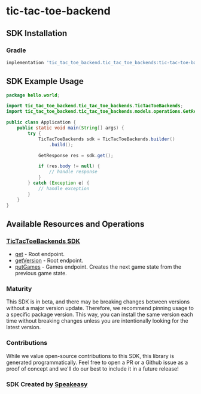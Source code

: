 # tic-tac-toe-backend

<!-- Start SDK Installation -->
## SDK Installation

### Gradle

```groovy
implementation 'tic_tac_toe_backend.tic_tac_toe_backends:tic-tac-toe-backend:1.2.0'
```
<!-- End SDK Installation -->

## SDK Example Usage
<!-- Start SDK Example Usage -->
```java
package hello.world;

import tic_tac_toe_backend.tic_tac_toe_backends.TicTacToeBackends;
import tic_tac_toe_backend.tic_tac_toe_backends.models.operations.GetResponse;

public class Application {
    public static void main(String[] args) {
        try {
            TicTacToeBackends sdk = TicTacToeBackends.builder()
                .build();

            GetResponse res = sdk.get();

            if (res.body != null) {
                // handle response
            }
        } catch (Exception e) {
            // handle exception
        }
    }
}
```
<!-- End SDK Example Usage -->

<!-- Start SDK Available Operations -->
## Available Resources and Operations

### [TicTacToeBackends SDK](docs/sdks/tictactoebackends/README.md)

* [get](docs/sdks/tictactoebackends/README.md#get) - Root endpoint.
* [getVersion](docs/sdks/tictactoebackends/README.md#getversion) - Root endpoint.
* [putGames](docs/sdks/tictactoebackends/README.md#putgames) - Games endpoint. Creates the next game state from the previous game state.
<!-- End SDK Available Operations -->

### Maturity

This SDK is in beta, and there may be breaking changes between versions without a major version update. Therefore, we recommend pinning usage
to a specific package version. This way, you can install the same version each time without breaking changes unless you are intentionally
looking for the latest version.

### Contributions

While we value open-source contributions to this SDK, this library is generated programmatically.
Feel free to open a PR or a Github issue as a proof of concept and we'll do our best to include it in a future release!

### SDK Created by [Speakeasy](https://docs.speakeasyapi.dev/docs/using-speakeasy/client-sdks)
